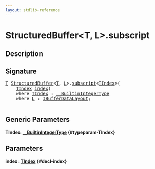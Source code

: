```yaml
---
layout: stdlib-reference
---
```


# StructuredBuffer\<T, L\>\.subscript

## Description





## Signature 

<pre>
<a href="/stdlib-reference/types/structuredbuffer-0a/index#typeparam-T" class="code_type">T</a> <a href="/stdlib-reference/types/structuredbuffer-0a/index" class="code_type">StructuredBuffer</a>&lt;<a href="/stdlib-reference/types/structuredbuffer-0a/index#typeparam-T" class="code_type">T</a>, <a href="/stdlib-reference/types/structuredbuffer-0a/index#typeparam-L" class="code_type">L</a>&gt;.<a href="/stdlib-reference/types/structuredbuffer-0a/subscript">subscript</a>&lt;<a href="/stdlib-reference/types/structuredbuffer-0a/subscript#typeparam-TIndex" class="code_type">TIndex</a>&gt;(
    <a href="/stdlib-reference/types/structuredbuffer-0a/subscript#typeparam-TIndex" class="code_type">TIndex</a> <a href="/stdlib-reference/types/structuredbuffer-0a/subscript#decl-index" class="code_param">index</a>)
    <span class='code_keyword'>where</span> <a href="/stdlib-reference/types/structuredbuffer-0a/subscript#typeparam-TIndex" class="code_type">TIndex</a> : <a href="/stdlib-reference/interfaces/0_builtinintegertype-029g/index" class="code_type">__BuiltinIntegerType</a>
    <span class='code_keyword'>where</span> <a href="/stdlib-reference/types/structuredbuffer-0a/index#typeparam-L" class="code_type">L</a> : <a href="/stdlib-reference/interfaces/ibufferdatalayout-017b/index" class="code_type">IBufferDataLayout</a>;

</pre>

## Generic Parameters

#### TIndex: [\_\_BuiltinIntegerType](/stdlib-reference/interfaces/0_builtinintegertype-029g/index) {#typeparam-TIndex}

## Parameters

#### index  : [TIndex](/stdlib-reference/types/structuredbuffer-0a/subscript#typeparam-TIndex) {#decl-index}

